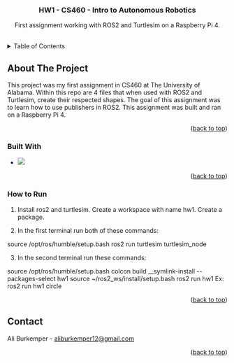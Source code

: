 <a name="readme-top"></a>



<!-- PROJECT LOGO -->
<br />
<div align="center">

  <h3 align="center">HW1 - CS460 - Intro to Autonomous Robotics</h3>

  <p align="center">
    First assignment working with ROS2 and Turtlesim on a Raspberry Pi 4.
    <br />
    <br />
  </p>
</div>



<!-- TABLE OF CONTENTS -->
<details>
  <summary>Table of Contents</summary>
  <ol>
    <li>
      <a href="#about-the-project">About The Project</a>
      <ul>
        <li><a href="#built-with">Built With</a></li>
      </ul>
      <ul>
        <li><a href="#run">How to Run</a></li>
      </ul>
    </li>
  </ol>
</details>



<!-- ABOUT THE PROJECT -->
## About The Project


This project was my first assignment in CS460 at The University of Alabama. Within this repo are 4 files that when used with ROS2 and Turtlesim, create their respected shapes. The goal of this assignment was to learn how
to use publishers in ROS2. This assignment was built and ran on a Raspberry Pi 4.

<p align="right">(<a href="#readme-top">back to top</a>)</p>



### Built With

* <img src="https://img.shields.io/badge/Python-FFD43B?style=for-the-badge&logo=python&logoColor=blue" /> 

<p align="right">(<a href="#readme-top">back to top</a>)</p>

### How to Run

1) Install ros2 and turtlesim. Create a workspace with name hw1. Create a package.

2) In the first terminal run both of these commands:

source /opt/ros/humble/setup.bash
ros2 run turtlesim turtlesim_node


3) In the second terminal run these commands:

source /opt/ros/humble/setup.bash
colcon build __symlink-install --packages-select hw1
source ~/ros2_ws/install/setup.bash
ros2 run hw1 <file>
Ex: ros2 run hw1 circle

<p align="right">(<a href="#readme-top">back to top</a>)</p>




<!-- CONTACT -->
## Contact

Ali Burkemper - aliburkemper12@gmail.com


<p align="right">(<a href="#readme-top">back to top</a>)</p>




<!-- MARKDOWN LINKS & IMAGES -->
<!-- https://www.markdownguide.org/basic-syntax/#reference-style-links -->
[contributors-shield]: https://img.shields.io/github/contributors/othneildrew/Best-README-Template.svg?style=for-the-badge
[contributors-url]: https://github.com/othneildrew/Best-README-Template/graphs/contributors
[forks-shield]: https://img.shields.io/github/forks/othneildrew/Best-README-Template.svg?style=for-the-badge
[forks-url]: https://github.com/othneildrew/Best-README-Template/network/members
[stars-shield]: https://img.shields.io/github/stars/othneildrew/Best-README-Template.svg?style=for-the-badge
[stars-url]: https://github.com/othneildrew/Best-README-Template/stargazers
[issues-shield]: https://img.shields.io/github/issues/othneildrew/Best-README-Template.svg?style=for-the-badge
[issues-url]: https://github.com/othneildrew/Best-README-Template/issues
[license-shield]: https://img.shields.io/github/license/othneildrew/Best-README-Template.svg?style=for-the-badge
[license-url]: https://github.com/othneildrew/Best-README-Template/blob/master/LICENSE.txt
[linkedin-shield]: https://img.shields.io/badge/-LinkedIn-black.svg?style=for-the-badge&logo=linkedin&colorB=555
[linkedin-url]: https://linkedin.com/in/othneildrew
[product-screenshot]: images/screenshot.png
[Next.js]: https://img.shields.io/badge/next.js-000000?style=for-the-badge&logo=nextdotjs&logoColor=white
[Next-url]: https://nextjs.org/
[React.js]: https://img.shields.io/badge/React-20232A?style=for-the-badge&logo=react&logoColor=61DAFB
[React-url]: https://reactjs.org/
[Vue.js]: https://img.shields.io/badge/Vue.js-35495E?style=for-the-badge&logo=vuedotjs&logoColor=4FC08D
[Vue-url]: https://vuejs.org/
[Angular.io]: https://img.shields.io/badge/Angular-DD0031?style=for-the-badge&logo=angular&logoColor=white
[Angular-url]: https://angular.io/
[Svelte.dev]: https://img.shields.io/badge/Svelte-4A4A55?style=for-the-badge&logo=svelte&logoColor=FF3E00
[Svelte-url]: https://svelte.dev/
[Laravel.com]: https://img.shields.io/badge/Laravel-FF2D20?style=for-the-badge&logo=laravel&logoColor=white
[Laravel-url]: https://laravel.com
[Bootstrap.com]: https://img.shields.io/badge/Bootstrap-563D7C?style=for-the-badge&logo=bootstrap&logoColor=white
[Bootstrap-url]: https://getbootstrap.com
[JQuery.com]: https://img.shields.io/badge/jQuery-0769AD?style=for-the-badge&logo=jquery&logoColor=white
[JQuery-url]: https://jquery.com 
